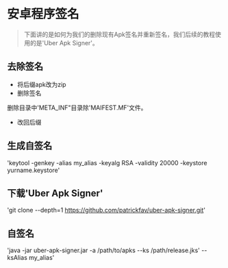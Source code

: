 # 安卓程序签名

> 下面讲的是如何为我们的删除现有Apk签名并重新签名，我们后续的教程使用的是'Uber Apk Signer'。

## 去除签名
- 将后缀apk改为zip
- 删除签名 
 
删除目录中'META_INF"目录除'MAIFEST.MF'文件。

- 改回后缀

## 生成自签名
'keytool -genkey -alias my_alias -keyalg RSA -validity 20000 -keystore yurname.keystore'

## 下载'Uber Apk Signer'      
'git clone --depth=1 https://github.com/patrickfav/uber-apk-signer.git'

## 自签名
'java -jar uber-apk-signer.jar -a /path/to/apks --ks /path/release.jks' --ksAlias my_alias'

